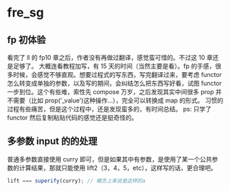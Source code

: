 # fre_sg

## fp 初体验

看完了 ll 的 fp10 章之后，作者没有再做过翻译，感觉蛮可惜的。不过这 10 章还是足够了。
大概连看教程加写，有 15 天的时间（当然主要是看）。fp 的手感，很多时候，会感觉不够直观。想要过程式的写东西，写完翻译过来，要考虑 functor 怎么转变成单独的参数，以及写的期间，会纠结怎么把东西写好看，试图 functor 一步到位。这个有些难，索性先 compose 万岁，之后发现其实中间很多 prop 并不需要（比如 prop('\_value')这种操作...），完全可以转换成 map 的形式。
习惯的过程有些痛苦，但是这个过程中，还是发现蛮多的，有时间总结。
ps: 只学了 functor 然后复制粘贴代码的感觉还是挺奇怪的。

## 多参数 input 的的处理

普通多参数直接使用 curry 即可，但是如果其中有参数，是使用了某一个公共参数的计算结果，那就只能使用 lift2（3，4，5，etc），这样写的话，更合理吧。

```js
lift === superify(curry); // 概念上来说是这样的a
```
